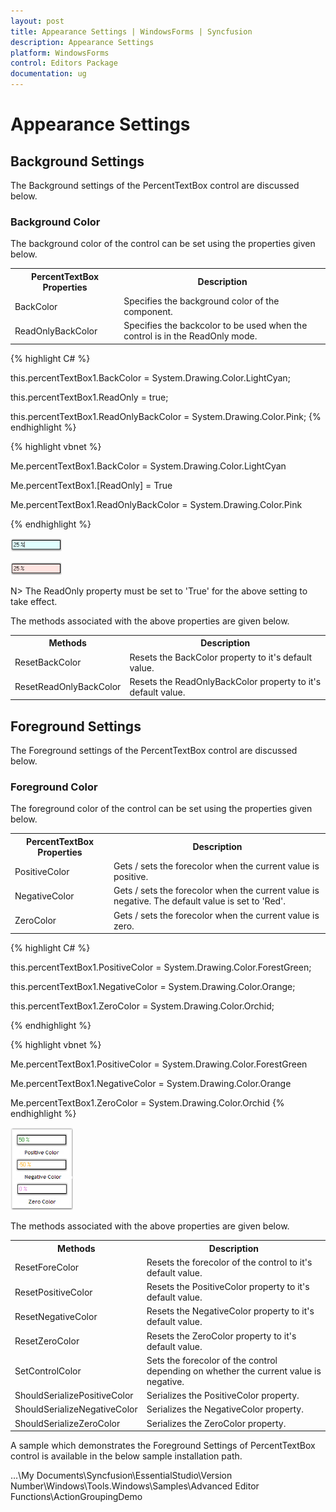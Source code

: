 ```yaml
---
layout: post
title: Appearance Settings | WindowsForms | Syncfusion
description: Appearance Settings
platform: WindowsForms
control: Editors Package
documentation: ug
---
```


# Appearance Settings

## Background Settings

The Background settings of the PercentTextBox control are discussed below.

### Background Color

The background color of the control can be set using the properties given below.



<table>
<tr>
<th>
PercentTextBox Properties</th><th>
Description</th></tr>
<tr>
<td>
BackColor</td><td>
Specifies the background color of the component.</td></tr>
<tr>
<td>
ReadOnlyBackColor</td><td>
Specifies the backcolor to be used when the control is in the ReadOnly mode.</td></tr>
</table>



{% highlight C# %}




this.percentTextBox1.BackColor = System.Drawing.Color.LightCyan;



this.percentTextBox1.ReadOnly = true;

this.percentTextBox1.ReadOnlyBackColor = System.Drawing.Color.Pink;
{% endhighlight %}



{% highlight vbnet %}



Me.percentTextBox1.BackColor = System.Drawing.Color.LightCyan



Me.percentTextBox1.[ReadOnly] = True

Me.percentTextBox1.ReadOnlyBackColor = System.Drawing.Color.Pink

{% endhighlight %}

![](PercentTextBox-Images/Overview_img480.png)





 ![](PercentTextBox-Images/Overview_img481.png)




N> The ReadOnly property must be set to 'True' for the above setting to take effect.

The methods associated with the above properties are given below.



<table>
<tr>
<th>
Methods</th><th>
Description</th></tr>
<tr>
<td>
ResetBackColor</td><td>
Resets the BackColor property to it's default value.</td></tr>
<tr>
<td>
ResetReadOnlyBackColor</td><td>
Resets the ReadOnlyBackColor property to it's default value.</td></tr>
</table>

## Foreground Settings

The Foreground settings of the PercentTextBox control are discussed below.

### Foreground Color

The foreground color of the control can be set using the properties given below.



<table>
<tr>
<th>
PercentTextBox Properties</th><th>
Description</th></tr>
<tr>
<td>
PositiveColor</td><td>
Gets / sets the forecolor when the current value is positive.</td></tr>
<tr>
<td>
NegativeColor</td><td>
Gets / sets the forecolor when the current value is negative. The default value is set to 'Red'.</td></tr>
<tr>
<td>
ZeroColor</td><td>
Gets / sets the forecolor when the current value is zero.</td></tr>
</table>



{% highlight C# %}





this.percentTextBox1.PositiveColor = System.Drawing.Color.ForestGreen;

this.percentTextBox1.NegativeColor = System.Drawing.Color.Orange;

this.percentTextBox1.ZeroColor = System.Drawing.Color.Orchid;

{% endhighlight %}



{% highlight vbnet %}


Me.percentTextBox1.PositiveColor = System.Drawing.Color.ForestGreen

Me.percentTextBox1.NegativeColor = System.Drawing.Color.Orange

Me.percentTextBox1.ZeroColor = System.Drawing.Color.Orchid
{% endhighlight %}


 ![](PercentTextBox-Images/Overview_img483.png) 



The methods associated with the above properties are given below.



<table>
<tr>
<th>
Methods</th><th>
Description</th></tr>
<tr>
<td>
ResetForeColor</td><td>
Resets the forecolor of the control to it's default value.</td></tr>
<tr>
<td>
ResetPositiveColor</td><td>
Resets the PositiveColor property to it's default value.</td></tr>
<tr>
<td>
ResetNegativeColor</td><td>
Resets the NegativeColor property to it's default value.</td></tr>
<tr>
<td>
ResetZeroColor</td><td>
Resets the ZeroColor property to it's default value.</td></tr>
<tr>
<td>
SetControlColor</td><td>
Sets the forecolor of the control depending on whether the current value is negative.</td></tr>
<tr>
<td>
ShouldSerializePositiveColor</td><td>
Serializes the PositiveColor property.</td></tr>
<tr>
<td>
ShouldSerializeNegativeColor</td><td>
Serializes the NegativeColor property.</td></tr>
<tr>
<td>
ShouldSerializeZeroColor</td><td>
Serializes the ZeroColor property.</td></tr>
</table>


A sample which demonstrates the Foreground Settings of PercentTextBox control is available in the below sample installation path.

…\My Documents\Syncfusion\EssentialStudio\Version Number\Windows\Tools.Windows\Samples\Advanced Editor Functions\ActionGroupingDemo
